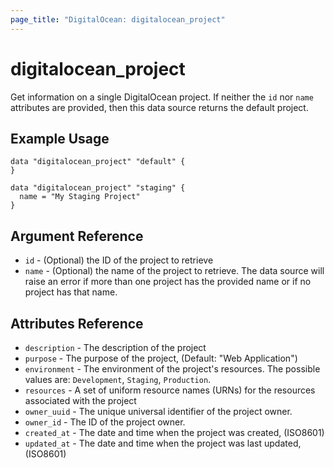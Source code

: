 ```yaml
---
page_title: "DigitalOcean: digitalocean_project"
---
```


# digitalocean_project

Get information on a single DigitalOcean project. If neither the `id` nor `name` attributes are provided,
then this data source returns the default project.

## Example Usage

```hcl
data "digitalocean_project" "default" {
} 

data "digitalocean_project" "staging" {
  name = "My Staging Project"
}
```

## Argument Reference

* `id` - (Optional) the ID of the project to retrieve
* `name` - (Optional) the name of the project to retrieve. The data source will raise an error if more than
  one project has the provided name or if no project has that name.

## Attributes Reference

* `description` - The description of the project
* `purpose` -  The purpose of the project, (Default: "Web Application")
* `environment` - The environment of the project's resources. The possible values are: `Development`, `Staging`, `Production`.
* `resources` - A set of uniform resource names (URNs) for the resources associated with the project
* `owner_uuid` - The unique universal identifier of the project owner.
* `owner_id` - The ID of the project owner.
* `created_at` - The date and time when the project was created, (ISO8601)
* `updated_at` - The date and time when the project was last updated, (ISO8601)

